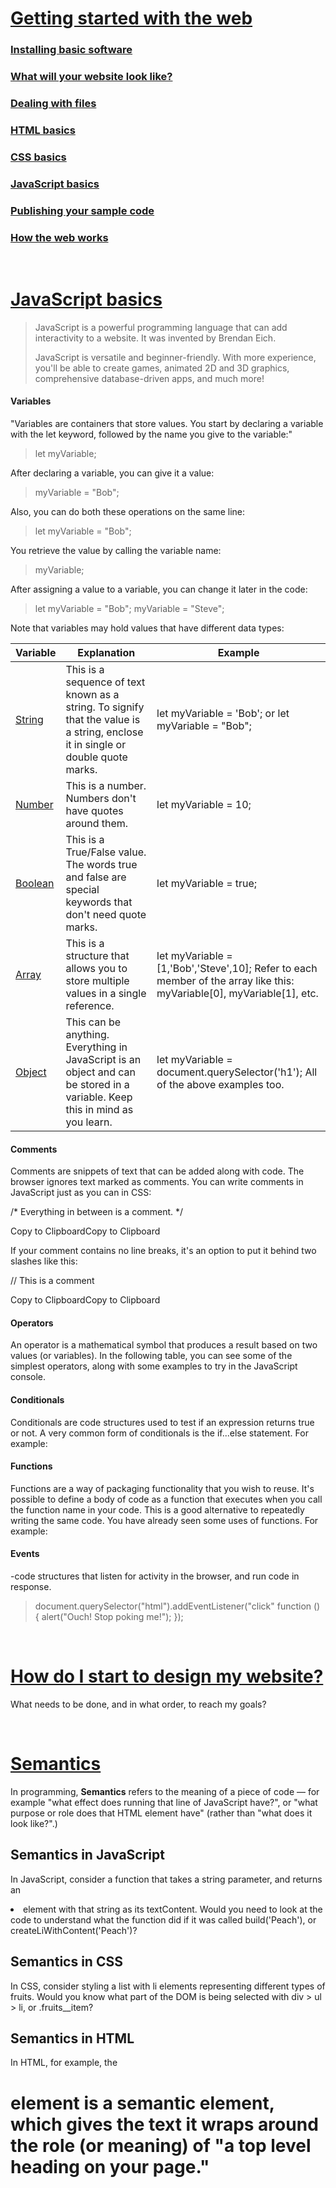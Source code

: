 # [**Getting started with the web**](https://developer.mozilla.org/en-US/docs/Learn/Getting_started_with_the_web)

### [Installing basic software](https://developer.mozilla.org/en-US/docs/Learn/Getting_started_with_the_web/Installing_basic_software)

### [What will your website look like?](https://developer.mozilla.org/en-US/docs/Learn/Getting_started_with_the_web/What_will_your_website_look_like)

### [Dealing with files](https://developer.mozilla.org/en-US/docs/Learn/Getting_started_with_the_web/Dealing_with_files)

### [HTML basics](https://developer.mozilla.org/en-US/docs/Learn/Getting_started_with_the_web/HTML_basics)

### [CSS basics](https://developer.mozilla.org/en-US/docs/Learn/Getting_started_with_the_web/CSS_basics)

### [JavaScript basics](https://developer.mozilla.org/en-US/docs/Learn/Getting_started_with_the_web/JavaScript_basics)

### [Publishing your sample code](https://developer.mozilla.org/en-US/docs/Learn/Getting_started_with_the_web/Publishing_your_website)

### [How the web works](https://developer.mozilla.org/en-US/docs/Learn/Getting_started_with_the_web/How_the_Web_works)

&nbsp;

# [JavaScript basics](https://developer.mozilla.org/en-US/docs/Learn/Getting_started_with_the_web/JavaScript_basics)

>JavaScript is a powerful programming language that can add interactivity to a website. It was invented by Brendan Eich.
>
>JavaScript is versatile and beginner-friendly. With more experience, you'll be able to create games, animated 2D and 3D graphics, comprehensive database-driven apps, and much more!

#### **Variables**
"Variables are containers that store values. You start by declaring a variable with the let keyword, followed by the name you give to the variable:"

>let myVariable;

After declaring a variable, you can give it a value:

>myVariable = "Bob";

Also, you can do both these operations on the same line:

>let myVariable = "Bob";

You retrieve the value by calling the variable name:

>myVariable;

After assigning a value to a variable, you can change it later in the code:

>let myVariable = "Bob";
>myVariable = "Steve";

Note that variables may hold values that have different data types:

|  Variable  |  Explanation  |  Example  |
|------------|---------------|-----------|
| [String](https://developer.mozilla.org/en-US/docs/Glossary/String)   |This is a sequence of text known as a string. To signify that the value is a string, enclose it in single or double quote marks.| let myVariable = 'Bob'; or let myVariable = "Bob"; |
| [Number](https://developer.mozilla.org/en-US/docs/Glossary/Number)  | This is a number. Numbers don't have quotes around them.| let myVariable = 10; |
|  [Boolean](https://developer.mozilla.org/en-US/docs/Glossary/Boolean)  | This is a True/False value. The words true and false are special keywords that don't need quote marks. | let myVariable = true;
|  [Array](https://developer.mozilla.org/en-US/docs/Glossary/Array)    | This is a structure that allows you to store multiple values in a single reference. | let myVariable = [1,'Bob','Steve',10]; Refer to each member of the array like this: myVariable[0], myVariable[1], etc. |
|  [Object](https://developer.mozilla.org/en-US/docs/Glossary/Object)   | This can be anything. Everything in JavaScript is an object and can be stored in a variable. Keep this in mind as you learn. | let myVariable = document.querySelector('h1'); All of the above examples too. |

#### **Comments**

Comments are snippets of text that can be added along with code. The browser ignores text marked as comments. You can write comments in JavaScript just as you can in CSS:

/*
Everything in between is a comment.
*/

Copy to ClipboardCopy to Clipboard

If your comment contains no line breaks, it's an option to put it behind two slashes like this:

// This is a comment

Copy to ClipboardCopy to Clipboard

#### **Operators**

An operator is a mathematical symbol that produces a result based on two values (or variables). In the following table, you can see some of the simplest operators, along with some examples to try in the JavaScript console.

#### **Conditionals**

Conditionals are code structures used to test if an expression returns true or not. A very common form of conditionals is the if...else statement. For example:

#### **Functions**

Functions are a way of packaging functionality that you wish to reuse. It's possible to define a body of code as a function that executes when you call the function name in your code. This is a good alternative to repeatedly writing the same code. You have already seen some uses of functions. For example:

#### **Events**

-code structures that listen for activity in the browser, and run code in response.

 >document.querySelector("html").addEventListener("click" function () { alert("Ouch! Stop poking me!"); });

&nbsp;

# [**How do I start to design my website?**](https://developer.mozilla.org/en-US/docs/Learn/Common_questions/Design_and_accessibility/Thinking_before_coding)

What needs to be done, and in what order, to reach my goals?

&nbsp;

# [**Semantics**](https://developer.mozilla.org/en-US/docs/Glossary/Semantics)

In programming, **Semantics** refers to the meaning of a piece of code — for example "what effect does running that line of JavaScript have?", or "what purpose or role does that HTML element have" (rather than "what does it look like?".)

## **Semantics in JavaScript**

In JavaScript, consider a function that takes a string parameter, and returns an <li> element with that string as its textContent. Would you need to look at the code to understand what the function did if it was called build('Peach'), or createLiWithContent('Peach')?

## **Semantics in CSS**

In CSS, consider styling a list with li elements representing different types of fruits. Would you know what part of the DOM is being selected with div > ul > li, or .fruits__item?

## **Semantics in HTML**

In HTML, for example, the <h1> element is a semantic element, which gives the text it wraps around the role (or meaning) of "a top level heading on your page."